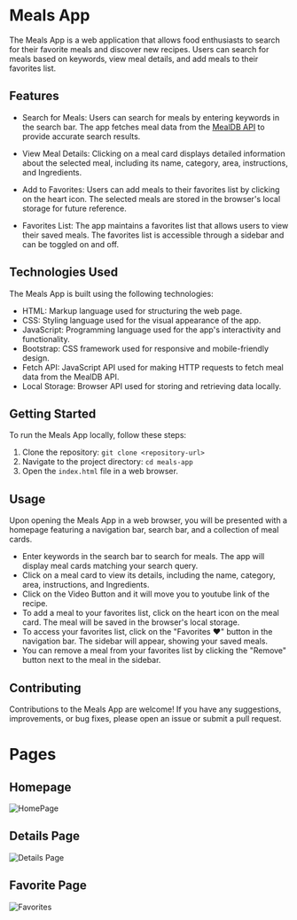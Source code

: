 # Meals App

The Meals App is a web application that allows food enthusiasts to search for their favorite meals and discover new recipes. 
Users can search for meals based on keywords, view meal details, and add meals to their favorites list.

## Features

- Search for Meals: Users can search for meals by entering keywords in the search bar. The app fetches meal data from the [MealDB API](https://www.themealdb.com/api.php) to provide accurate search results.

- View Meal Details: Clicking on a meal card displays detailed information about the selected meal, including its name, category, area, instructions, and Ingredients.

- Add to Favorites: Users can add meals to their favorites list by clicking on the heart icon. The selected meals are stored in the browser's local storage for future reference.

- Favorites List: The app maintains a favorites list that allows users to view their saved meals. The favorites list is accessible through a sidebar and can be toggled on and off.

## Technologies Used

The Meals App is built using the following technologies:

- HTML: Markup language used for structuring the web page.
- CSS: Styling language used for the visual appearance of the app.
- JavaScript: Programming language used for the app's interactivity and functionality.
- Bootstrap: CSS framework used for responsive and mobile-friendly design.
- Fetch API: JavaScript API used for making HTTP requests to fetch meal data from the MealDB API.
- Local Storage: Browser API used for storing and retrieving data locally.

## Getting Started

To run the Meals App locally, follow these steps:

1. Clone the repository: `git clone <repository-url>`
2. Navigate to the project directory: `cd meals-app`
3. Open the `index.html` file in a web browser.

## Usage

Upon opening the Meals App in a web browser, you will be presented with a homepage featuring a navigation bar, search bar, and a collection of meal cards.

- Enter keywords in the search bar to search for meals. The app will display meal cards matching your search query.
- Click on a meal card to view its details, including the name, category, area, instructions, and Ingredients.
- Click on the Video Button and it will move you to youtube link of the recipe.
- To add a meal to your favorites list, click on the heart icon on the meal card. The meal will be saved in the browser's local storage.
- To access your favorites list, click on the "Favorites ♥" button in the navigation bar. The sidebar will appear, showing your saved meals.
- You can remove a meal from your favorites list by clicking the "Remove" button next to the meal in the sidebar.

## Contributing

Contributions to the Meals App are welcome! If you have any suggestions, improvements, or bug fixes, please open an issue or submit a pull request.

# Pages

## Homepage

![HomePage](https://github.com/malikabusufyan/mealsApp/assets/118253617/161dedd3-04d2-4661-bb6b-de0be44de86c)

## Details Page

![Details Page](https://github.com/malikabusufyan/mealsApp/assets/118253617/ca95c736-59e5-4d6f-92cf-b822cc52d7b9)

## Favorite Page

![Favorites](https://github.com/malikabusufyan/mealsApp/assets/118253617/22664fa7-d7af-4505-93bd-80f20cb68ac4)

